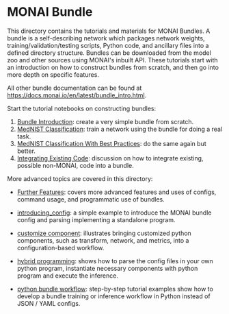 # MONAI Bundle

This directory contains the tutorials and materials for MONAI Bundles. A bundle is a self-describing network which
packages network weights, training/validation/testing scripts, Python code, and ancillary files into a defined
directory structure. Bundles can be downloaded from the model zoo and other sources using MONAI's inbuilt API.
These tutorials start with an introduction on how to construct bundles from scratch, and then go into more depth
on specific features.

All other bundle documentation can be found at https://docs.monai.io/en/latest/bundle_intro.html.

Start the tutorial notebooks on constructing bundles:

1. [Bundle Introduction](./01_bundle_intro.ipynb): create a very simple bundle from scratch.
2. [MedNIST Classification](./02_mednist_classification.ipynb): train a network using the bundle for doing a real task.
3. [MedNIST Classification With Best Practices](./03_mednist_classification_v2.ipynb): do the same again but better.
4. [Integrating Existing Code](./04_integrating_code.ipynb): discussion on how to integrate existing, possible non-MONAI, code into a bundle.

More advanced topics are covered in this directory:

* [Further Features](./further_features.md): covers more advanced features and uses of configs, command usage, and
programmatic use of bundles.

* [introducing_config](./introducing_config): a simple example to introduce the MONAI bundle config and parsing
implementing a standalone program.

*  [customize component](./custom_component): illustrates bringing customized python components, such as transform,
network, and metrics, into a configuration-based workflow.

*  [hybrid programming](./hybrid_programming): shows how to parse the config files in your own python program,
instantiate necessary components with python program and execute the inference.

* [python bundle workflow](./python_bundle_workflow): step-by-step tutorial examples show how to develop a bundle
training or inference workflow in Python instead of JSON / YAML configs.
